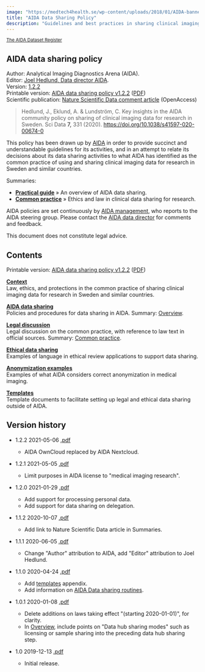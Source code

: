 ```yaml
---
image: "https://medtech4health.se/wp-content/uploads/2018/01/AIDA-banner-smal.jpg"
title: "AIDA Data Sharing Policy"
description: "Guidelines and best practices in sharing clinical imaging data for research."
---
```


<span style="font-size: smaller;">[The AIDA Dataset Register](/)</span>

## AIDA data sharing policy
Author: Analytical Imaging Diagnostics Arena (AIDA).  
Editor: [Joel Hedlund, Data director AIDA](mailto:joel.hedlund@liu.se).  
Version: [1.2.2](#version-history)  
Printable version: [AIDA data sharing policy v1.2.2](https://docs.google.com/document/d/17MZJkNnopiRoEx4eYsi_rn-YPZH1AJbz0IxRRvcbWBk/edit#) ([PDF](AIDA-data-sharing-policy-v1.2.2.pdf))  
Scientific publication: [Nature Scientific Data comment article](https://www.nature.com/articles/s41597-020-00674-0) (OpenAccess)  
> Hedlund, J., Eklund, A. & Lundström, C. Key insights in the AIDA community policy on sharing of clinical imaging data for research in Sweden. Sci Data **7,** 331 (2020). https://doi.org/10.1038/s41597-020-00674-0

This policy has been drawn up by [AIDA](https://medtech4health.se/aida/) in order to provide succinct and understandable guidelines for its activities, and in an attempt to relate its decisions about its data sharing activities to what AIDA has identified as the common practice of using and sharing clinical imaging data for research in Sweden and similar countries.

Summaries:

* **[Practical guide](overview/)** &raquo; An overview of AIDA data sharing.
* **[Common practice](context/#common-practice-in-the-use-of-clinical-imaging-data-for-research)** &raquo; Ethics and law in clinical data sharing for research.

AIDA policies are set continuously by [AIDA management](https://medtech4health.se/aida/organisation/), who reports to the AIDA steering group. Please contact the [AIDA data director](mailto:aida-data-director@medtech4health.se) for comments and feedback.

This document does not constitute legal advice.

## Contents

Printable version: [AIDA data sharing policy v1.2.2](https://docs.google.com/document/d/17MZJkNnopiRoEx4eYsi_rn-YPZH1AJbz0IxRRvcbWBk/edit#) ([PDF](AIDA-data-sharing-policy-v1.2.2.pdf))

**[Context](context/)**  
Law, ethics, and protections in the common practice of sharing clinical imaging data for research in Sweden and similar countries.

**[AIDA data sharing](policy/)**  
Policies and procedures for data sharing in AIDA. Summary: [Overview](overview/).

**[Legal discussion](legal/)**  
Legal discussion on the common practice, with reference to law text in official sources. Summary: [Common practice](context/#common-practice).

**[Ethical data sharing](ethics/)**  
Examples of language in ethical review applications to support data sharing.

**[Anonymization examples](anonymization/)**  
Examples of what AIDA considers correct anonymization in medical imaging.

**[Templates](templates/)**  
Template documents to facilitate setting up legal and ethical data sharing outside of AIDA.

## Version history

* 1.2.2 2021-05-06 [.pdf](AIDA-data-sharing-policy-v1.2.2.pdf)
  * AIDA OwnCloud replaced by AIDA Nextcloud.

* 1.2.1 2021-05-05 [.pdf](AIDA-data-sharing-policy-v1.2.1.pdf)
  * Limit purposes in AIDA license to "medical imaging research".

* 1.2.0 2021-01-29 [.pdf](AIDA-data-sharing-policy-v1.2.0.pdf)
  * Add support for processing personal data.
  * Add support for data sharing on delegation.

* 1.1.2 2020-10-07 [.pdf](AIDA-data-sharing-policy-v1.1.2.pdf)
  * Add link to Nature Scientific Data article in Summaries.

* 1.1.1 2020-06-05 [.pdf](AIDA-data-sharing-policy-v1.1.1.pdf)
  * Change "Author" attribution to AIDA, add "Editor" attribution to Joel Hedlund.

* 1.1.0 2020-04-24 [.pdf](AIDA-data-sharing-policy-v1.1.0.pdf)
  * Add [templates](templates/) appendix.
  * Add information on [AIDA Data sharing routines](https://docs.google.com/document/d/1FOb9YD_w_8SabCAbfWXHuKwAwhPyFBPKlVWuOTTwBF0/edit#).

* 1.0.1 2020-01-08 [.pdf](AIDA-data-sharing-policy-v1.0.1.pdf)
  * Delete additions on laws taking effect "(starting 2020-01-01)", for clarity.
  * In [Overview](overview/), include points on "Data hub sharing modes" such as licensing or sample sharing into the preceding data hub sharing step.

* 1.0 2019-12-13 [.pdf](AIDA-data-sharing-policy-v1.0.pdf)
  * Initial release.
